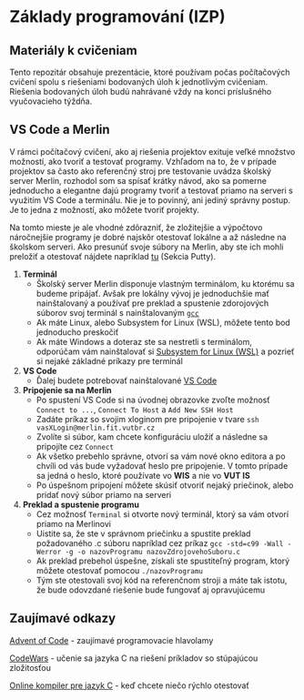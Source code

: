 ﻿# Základy programovánı́ (IZP)
## Materiály k cvičeniam
Tento repozitár obsahuje prezentácie, ktoré používam počas počítačových cvičení spolu s riešeniami bodovaných úloh k jednotlivým cvičeniam. Riešenia bodovaných úloh budú nahrávané vždy na konci príslušného vyučovacieho týždňa.

## VS Code a Merlin
V rámci počítačový cvičení, ako aj riešenia projektov exituje veľké množstvo možností, ako tvoriť a testovať programy. Vzhľadom na to, že v prípade projektov sa často ako referenčný stroj pre testovanie uvádza školský server Merlin, rozhodol som sa spísať krátky návod, ako sa pomerne jednoducho a elegantne dajú programy tvoriť a testovať priamo na serveri s využitím VS Code a terminálu. Nie je to povinný, ani jediný správny postup. Je to jedna z možností, ako môžete tvoriť projekty.

Na tomto mieste je ale vhodné zdôrazniť, že zložitejšie a výpočtovo náročnejšie programy je dobré najskôr otestovať lokálne a až následne na školskom serveri. Ako presunúť svoje súbory na Merlin, aby ste ich mohli preložiť a otestovať nájdete napríklad [tu](https://www.fit.vut.cz/units/cvt/net/ssh.php) (Sekcia Putty).

 1. **Terminál**
     - Školský server Merlin disponuje vlastným terminálom, ku ktorému sa budeme pripájať. Avšak pre lokálny vývoj je jednoduchšie mať nainštalovaný a používať pre preklad a spustenie zdorojových súborov svoj terminál s nainštalovaným [`gcc`](https://gcc.gnu.org/)
	 - Ak máte Linux, alebo Subsystem for Linux (WSL), môžete tento bod jednoducho preskočiť
	 - Ak máte Windows a doteraz ste sa nestretli s terminálom, odporúčam vám nainštalovať si [Subsystem for Linux (WSL)](https://learn.microsoft.com/en-us/windows/wsl/install) a pozrieť si nejaké základné príkazy pre terminál
 3. **VS Code**
	 - Ďalej budete potrebovať nainštalované [VS Code](https://code.visualstudio.com/)
 4. **Pripojenie sa na Merlin**
     - Po spustení VS Code si na úvodnej obrazovke zvoľte možnosť `Connect to ...`, `Connect To Host` a `Add New SSH Host`
     - Zadáte príkaz so svojim xloginom pre pripojenie v tvare `ssh vasXLogin@merlin.fit.vutbr.cz`
     - Zvolíte si súbor, kam chcete konfiguráciu uložiť a následne sa pripojíte cez `Connect`
     - Ak všetko prebehlo správne, otvorí sa vám nové okno editora a po chvíli od vás bude vyžadovať heslo pre pripojenie. V tomto prípade sa jedná o heslo, ktoré používate vo **WIS** a nie vo **VUT IS**
     - Po úspešnom pripojení môžete skúsiť otvoriť nejaký priečinok, alebo pridať nový súbor priamo na serveri
 5. **Preklad a spustenie programu**
     - Cez možnosť `Terminal` si otvorte nový terminál, ktorý sa vám otvorí priamo na Merlinovi
     - Uistite sa, že ste v správnom priečinku a spustite preklad požadovaného .c súboru napríklad cez príkaz `gcc -std=c99 -Wall -Werror -g -o nazovProgramu nazovZdrojovehoSuboru.c`
     - Ak preklad prebehol úspešne, získali ste spustiteľný program, ktorý môžete otestovať pomocou `./nazovProgramu`
     - Tým ste otestovali svoj kód na referenčnom stroji a máte tak istotu, že bude odovzdané riešenie bude fungovať aj opravujúcemu

## Zaujímavé odkazy
[Advent of Code](https://adventofcode.com/) - zaujímavé programovacie hlavolamy

[CodeWars](https://www.codewars.com/) - učenie sa jazyka C na riešení príkladov so stúpajúcou zložitosťou

[Online kompiler pre jazyk C](https://www.programiz.com/c-programming/online-compiler/) - keď chcete niečo rýchlo otestovať

